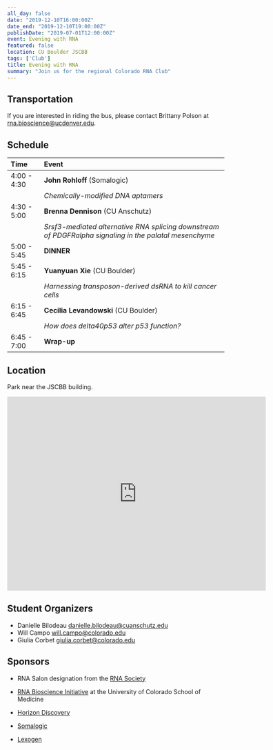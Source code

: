 ```yaml
---
all_day: false
date: "2019-12-10T16:00:00Z"
date_end: "2019-12-10T19:00:00Z"
publishDate: "2019-07-01T12:00:00Z"
event: Evening with RNA
featured: false
location: CU Boulder JSCBB 
tags: ['Club']
title: Evening with RNA
summary: "Join us for the regional Colorado RNA Club"
---
```


## Transportation

If you are interested in riding the bus, please contact Brittany Polson at
<rna.bioscience@ucdenver.edu>.

## Schedule

| Time        | Event     |
| :--         | :--       |
| 4:00 - 4:30 | **John Rohloff** (Somalogic) |
|             | *Chemically-modified DNA aptamers* |
| 4:30 - 5:00 | **Brenna Dennison** (CU Anschutz) |
|             | *Srsf3-mediated alternative RNA splicing downstream of PDGFRalpha signaling in the palatal mesenchyme* |
| 5:00 - 5:45 | **DINNER** |
| 5:45 - 6:15 | **Yuanyuan Xie** (CU Boulder) |
|             | *Harnessing transposon-derived dsRNA to kill cancer cells* |
| 6:15 - 6:45 | **Cecilia Levandowski** (CU Boulder) |
|             | *How does delta40p53 alter p53 function?* |
| 6:45 - 7:00 | **Wrap-up** |

## Location

Park near the JSCBB building.

<iframe src="https://www.google.com/maps/embed?pb=!1m18!1m12!1m3!1d3056.006562674654!2d-105.25124118427617!3d40.00830097941462!2m3!1f0!2f0!3f0!3m2!1i1024!2i768!4f13.1!3m3!1m2!1s0x876bedc6cf259ffd%3A0x17d2ed29be964d55!2sJennie+Smoly+Caruthers+Biotechnology+Building%2C+3415+Colorado+Ave%2C+Boulder%2C+CO+80303!5e0!3m2!1sen!2sus!4v1564441939987!5m2!1sen!2sus" width="600" height="450" frameborder="0" style="border:0" allowfullscreen></iframe>

## Student Organizers

- Danielle Bilodeau <danielle.bilodeau@cuanschutz.edu>
- Will Campo <will.campo@colorado.edu>
- Giulia Corbet <giulia.corbet@colorado.edu>
## Sponsors

+ RNA Salon designation from the [RNA Society](https://www.rnasociety.org/)

+ [RNA Bioscience Initiative](http://rnabio.co) at the University of Colorado School of Medicine

+ [Horizon Discovery](https://dharmacon.horizondiscovery.com/)

+ [Somalogic](http://somalogic.com/)

+ [Lexogen](https://www.lexogen.com/)

